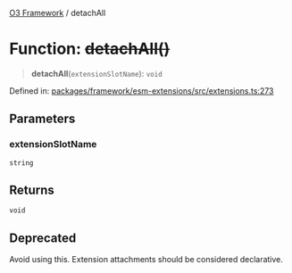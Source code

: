 [O3 Framework](../API.md) / detachAll

# Function: ~~detachAll()~~

> **detachAll**(`extensionSlotName`): `void`

Defined in: [packages/framework/esm-extensions/src/extensions.ts:273](https://github.com/openmrs/openmrs-esm-core/blob/main/packages/framework/esm-extensions/src/extensions.ts#L273)

## Parameters

### extensionSlotName

`string`

## Returns

`void`

## Deprecated

Avoid using this. Extension attachments should be considered declarative.
